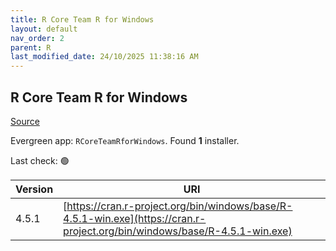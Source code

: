 ```yaml
---
title: R Core Team R for Windows
layout: default
nav_order: 2
parent: R
last_modified_date: 24/10/2025 11:38:16 AM
---
```


## R Core Team R for Windows

[Source](https://cran.r-project.org/bin/windows/base/)

Evergreen app: `RCoreTeamRforWindows`. Found **1** installer.

Last check: 🟢

| Version | URI                                                                                                                        |
| ------- | -------------------------------------------------------------------------------------------------------------------------- |
| 4.5.1   | [https://cran.r-project.org/bin/windows/base/R-4.5.1-win.exe](https://cran.r-project.org/bin/windows/base/R-4.5.1-win.exe) |
